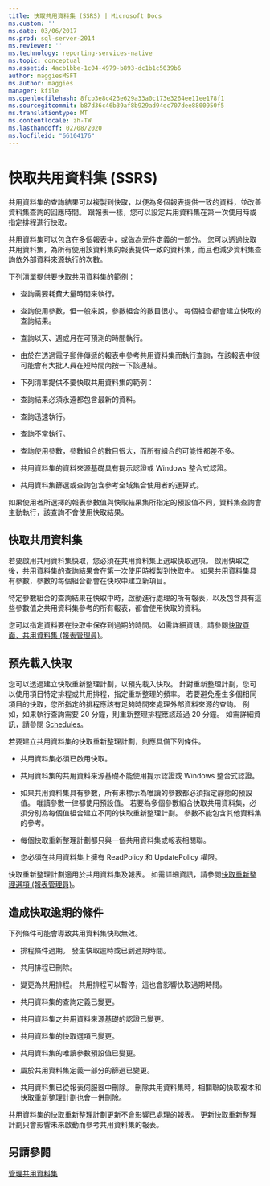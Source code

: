 ```yaml
---
title: 快取共用資料集 (SSRS) | Microsoft Docs
ms.custom: ''
ms.date: 03/06/2017
ms.prod: sql-server-2014
ms.reviewer: ''
ms.technology: reporting-services-native
ms.topic: conceptual
ms.assetid: 4acb1bbe-1c04-4979-b893-dc1b1c5039b6
author: maggiesMSFT
ms.author: maggies
manager: kfile
ms.openlocfilehash: 8fcb3e8c423e629a33a0c173e3264ee11ee178f1
ms.sourcegitcommit: b87d36c46b39af8b929ad94ec707dee8800950f5
ms.translationtype: MT
ms.contentlocale: zh-TW
ms.lasthandoff: 02/08/2020
ms.locfileid: "66104176"
---
```

# <a name="cache-shared-datasets-ssrs"></a>快取共用資料集 (SSRS)
  共用資料集的查詢結果可以複製到快取，以便為多個報表提供一致的資料，並改善資料集查詢的回應時間。 跟報表一樣，您可以設定共用資料集在第一次使用時或指定排程進行快取。  
  
 共用資料集可以包含在多個報表中，或做為元件定義的一部分。 您可以透過快取共用資料集，為所有使用該資料集的報表提供一致的資料集，而且也減少資料集查詢依外部資料來源執行的次數。  
  
 下列清單提供要快取共用資料集的範例：  
  
-   查詢需要耗費大量時間來執行。  
  
-   查詢使用參數，但一般來說，參數組合的數目很小。 每個組合都會建立快取的查詢結果。  
  
-   查詢以天、週或月在可預測的時間執行。  
  
-   由於在透過電子郵件傳遞的報表中參考共用資料集而執行查詢，在該報表中很可能會有大批人員在短時間內按一下該連結。  
  
-   下列清單提供不要快取共用資料集的範例：  
  
-   查詢結果必須永遠都包含最新的資料。  
  
-   查詢迅速執行。  
  
-   查詢不常執行。  
  
-   查詢使用參數，參數組合的數目很大，而所有組合的可能性都差不多。  
  
-   共用資料集的資料來源基礎具有提示認證或 Windows 整合式認證。  
  
-   共用資料集篩選或查詢包含參考全域集合使用者的運算式。  
  
 如果使用者所選擇的報表參數值與快取結果集所指定的預設值不同，資料集查詢會主動執行，該查詢不會使用快取結果。  
  
## <a name="caching-shared-datasets"></a>快取共用資料集  
 若要啟用共用資料集快取，您必須在共用資料集上選取快取選項。 啟用快取之後，共用資料集的查詢結果會在第一次使用時複製到快取中。 如果共用資料集具有參數，參數的每個組合都會在快取中建立新項目。  
  
 特定參數組合的查詢結果在快取中時，啟動進行處理的所有報表，以及包含具有這些參數值之共用資料集參考的所有報表，都會使用快取的資料。  
  
 您可以指定資料要在快取中保存到過期的時間。 如需詳細資訊，請參閱[快取頁面、共用資料集 &#40;報表管理員&#41;](../caching-page-shared-datasets-report-manager.md)。  
  
## <a name="preloading-the-cache"></a>預先載入快取  
 您可以透過建立快取重新整理計劃，以預先載入快取。 針對重新整理計劃，您可以使用項目特定排程或共用排程，指定重新整理的頻率。 若要避免產生多個相同項目的快取，您所指定的排程應該有足夠時間來處理外部資料來源的查詢。 例如，如果執行查詢需要 20 分鐘，則重新整理排程應該超過 20 分鐘。 如需詳細資訊，請參閱 [Schedules](../subscriptions/schedules.md)。  
  
 若要建立共用資料集的快取重新整理計劃，則應具備下列條件。  
  
-   共用資料集必須已啟用快取。  
  
-   共用資料集的共用資料來源基礎不能使用提示認證或 Windows 整合式認證。  
  
-   如果共用資料集具有參數，所有未標示為唯讀的參數都必須指定靜態的預設值。 唯讀參數一律都使用預設值。 若要為多個參數組合快取共用資料集，必須分別為每個值組合建立不同的快取重新整理計劃。 參數不能包含其他資料集的參考。  
  
-   每個快取重新整理計劃都只與一個共用資料集或報表相關聯。  
  
-   您必須在共用資料集上擁有 ReadPolicy 和 UpdatePolicy 權限。  
  
 快取重新整理計劃適用於共用資料集及報表。 如需詳細資訊，請參閱[快取重新整理選項 &#40;報表管理員&#41;](../cache-refresh-options-report-manager.md)。  
  
## <a name="conditions-that-cause-cache-expiration"></a>造成快取逾期的條件  
 下列條件可能會導致共用資料集快取無效。  
  
-   排程條件過期。 發生快取逾時或已到過期時間。  
  
-   共用排程已刪除。  
  
-   變更為共用排程。 共用排程可以暫停，這也會影響快取過期時間。  
  
-   共用資料集的查詢定義已變更。  
  
-   共用資料集之共用資料來源基礎的認證已變更。  
  
-   共用資料集的快取選項已變更。  
  
-   共用資料集的唯讀參數預設值已變更。  
  
-   屬於共用資料集定義一部分的篩選已變更。  
  
-   共用資料集已從報表伺服器中刪除。 刪除共用資料集時，相關聯的快取複本和快取重新整理計劃也會一併刪除。  
  
 共用資料集的快取重新整理計劃更新不會影響已處理的報表。 更新快取重新整理計劃只會影響未來啟動而參考共用資料集的報表。  
  
## <a name="see-also"></a>另請參閱  
 [管理共用資料集](../report-data/manage-shared-datasets.md)  
  
  
